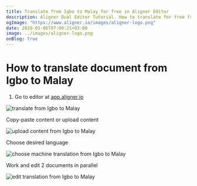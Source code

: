 ```yaml
---
title: Translate from Igbo to Malay for free in Aligner Editor
description: Aligner Dual Editor Tutorial. How to translate for free from Igbo to Malay. Aligner is multilingual document management platform. 
ogImage: "https://www.aligner.io/images/aligner-logo.png"
date: 2020-05-06T07:09:21+03:00
image: ../images/aligner-logo.png
onBlog: true
---
```


# How to translate document from Igbo to Malay

1. Go to editor at [app.aligner.io](https://app.aligner.io "Aligner App web page")

![translate from Igbo to Malay](../aligner-blank-editor.png "translate from Igbo to Malay")

Copy-paste content or upload content

![upload content from Igbo to Malay](../aligner-uploaded-document.png "upload content from Igbo to Malay")

Choose desired language

![choose machine translation from Igbo to Malay](../aligner-language-dropdown.png "choose machine translation from Igbo to Malay")

Work and edit 2 documents in parallel

![edit translation from Igbo to Malay](../aligner-double-sitded-editor.png "edit translation from Igbo to Malay")

